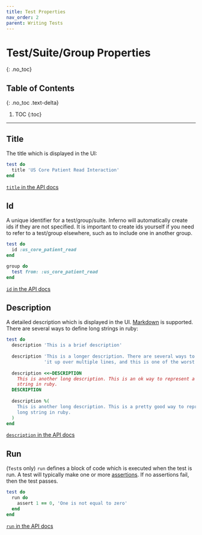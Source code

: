 ```yaml
---
title: Test Properties
nav_order: 2
parent: Writing Tests
---
```

# Test/Suite/Group Properties
{: .no_toc}

## Table of Contents
{: .no_toc .text-delta}

1. TOC
{:toc}
---
## Title
The title which is displayed in the UI:
```ruby
test do
  title 'US Core Patient Read Interaction'
end
```
[`title` in the API
docs](/inferno-core/docs/Inferno/DSL/Runnable.html#title-instance_method)

## Id
A unique identifier for a test/group/suite. Inferno will automatically create
ids if they are not specified. It is important to create ids yourself if you
need to refer to a test/group elsewhere, such as to include one in another
group.
```ruby
test do
  id :us_core_patient_read
end

group do
  test from: :us_core_patient_read
end
```
[`id` in the API
docs](/inferno-core/docs/Inferno/DSL/Runnable.html#id-instance_method)

## Description
A detailed description which is displayed in the UI.
[Markdown](https://commonmark.org/help/) is supported. There are several ways to
define long strings in ruby:

```ruby
test do
  description 'This is a brief description'
  
  description 'This is a longer description. There are several ways to split ' \
              'it up over multiple lines, and this is one of the worst ways.'
              
  description <<~DESCRIPTION
    This is another long description. This is an ok way to represent a long
    string in ruby.
  DESCRIPTION
  
  description %(
    This is another long description. This is a pretty good way to represent a
    long string in ruby.
  )
end
```
[`description` in the API
docs](/inferno-core/docs/Inferno/DSL/Runnable.html#description-instance_method)

## Run
(`Test`s only) `run` defines a block of code which is executed when the test is
run. A test will typically make one or more
[assertions](/inferno-core/docs/Inferno/DSL/Assertions.html). If no assertions fail, then the
test passes.
```ruby
test do
  run do
    assert 1 == 0, 'One is not equal to zero'
  end
end
```
[`run` in the API
docs](/inferno-core/docs/Inferno/Entities/Test.html#block-class_method)
